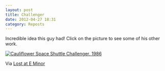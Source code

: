 ```yaml
---
layout: post
title: Challenger
date: 2012-04-27 18:31
category: Reposts
---
```

Incredible idea this guy had! Click on the picture to see some of his other work.

<a title="Cauliflower Space Shuttle Challenger, 1986 by Laser Bread, on Flickr" href="http://www.flickr.com/photos/laserbread/6810046585/"><img src="http://farm8.staticflickr.com/7018/6810046585_ce1ce12845.jpg" alt="Cauliflower Space Shuttle Challenger, 1986" /></a>

Via <a title="Cauliflower Recreations of Famous Explosions by Brock Davis at LAEM" href="http://www.lostateminor.com/2012/02/18/cauliflower-recreations-of-famous-explosions-by-brock-davis/" target="_blank">Lost at E Minor</a>
